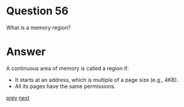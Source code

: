 
# Question 56


What is a memory region?


# Answer



A continuous area of memory is called a region if:
*    It starts at an address, which is multiple of a page size (e.g., 4KB).
*    All its pages have the same permissions.




[prev](55.md) [next](57.md)
